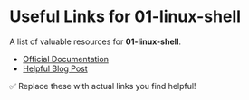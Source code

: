 # Useful Links for 01-linux-shell

A list of valuable resources for **01-linux-shell**.

- [Official Documentation](https://example.com)
- [Helpful Blog Post](https://example.com)

✅ Replace these with actual links you find helpful!
